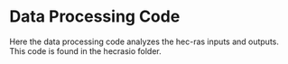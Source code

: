 # Data Processing Code

Here the data processing code analyzes the hec-ras inputs and outputs. This code is found in the hecrasio folder.

